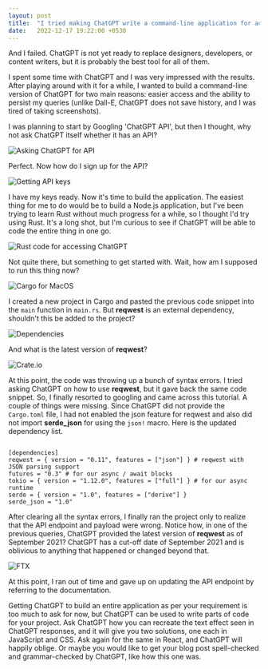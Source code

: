 ```yaml
---
layout: post
title:  "I tried making ChatGPT write a command-line application for accessing ChatGPT."
date:   2022-12-17 19:22:00 +0530
---
```


And I failed. ChatGPT is not yet ready to replace designers, developers, or content writers, but it is probably the best tool for all of them.

I spent some time with ChatGPT and I was very impressed with the results. After playing around with it for a while, I wanted to build a command-line version of ChatGPT for two main reasons: easier access and the ability to persist my queries (unlike Dall-E, ChatGPT does not save history, and I was tired of taking screenshots).

I was planning to start by Googling 'ChatGPT API', but then I thought, why not ask ChatGPT itself whether it has an API?

![Asking ChatGPT for API](/images/chatGPT1/1.chat-gpt-api.png)

Perfect. Now how do I sign up for the API?

![Getting API keys](/images/chatGPT1/2.chat-gpt-api-signup.png)

I have my keys ready. Now it's time to build the application. The easiest thing for me to do would be to build a Node.js application, but I've been trying to learn Rust without much progress for a while, so I thought I'd try using Rust. It's a long shot, but I'm curious to see if ChatGPT will be able to code the entire thing in one go.

![Rust code for accessing ChatGPT](/images/chatGPT1/3.rust-code.png)

Not quite there, but something to get started with. Wait, how am I supposed to run this thing now?

![Cargo for MacOS](/images/chatGPT1/4.cargo-mac-os.png)

I created a new project in Cargo and pasted the previous code snippet into the `main` function in `main.rs`. But **reqwest** is an external dependency, shouldn't this be added to the project?

![Dependencies](/images/chatGPT1/5.cargo-dependency.png)

And what is the latest version of **reqwest**?

![Crate.io](/images/chatGPT1/6.crates.io.png)

At this point, the code was throwing up a bunch of syntax errors. I tried asking ChatGPT on how to use **reqwest**, but it gave back the same code snippet. So, I finally resorted to googling and came across this tutorial. A couple of things were missing. Since ChatGPT did not provide the `Cargo.toml` file, I had not enabled the json feature for reqwest and also did not import **serde_json** for using the `json!` macro. Here is the updated dependency list.

````

[dependencies]
reqwest = { version = "0.11", features = ["json"] } # reqwest with JSON parsing support
futures = "0.3" # for our async / await blocks
tokio = { version = "1.12.0", features = ["full"] } # for our async runtime
serde = { version = "1.0", features = ["derive"] }
serde_json = "1.0"

````

After clearing all the syntax errors, I finally ran the project only to realize that the API endpoint and payload were wrong. Notice how, in one of the previous queries, ChatGPT provided the latest version of **reqwest** as of September 2021? ChatGPT has a cut-off date of September 2021 and is oblivious to anything that happened or changed beyond that.

![FTX](/images/chatGPT1/7.ftx.png)

At this point, I ran out of time and gave up on updating the API endpoint by referring to the documentation. 

Getting ChatGPT to build an entire application as per your requirement is too much to ask for now, but ChatGPT can be used to write parts of code for your project. Ask ChatGPT how you can recreate the text effect seen in ChatGPT responses, and it will give you two solutions, one each in JavaScript and CSS. Ask again for the same in React, and ChatGPT will happily oblige. Or maybe you would like to get your blog post spell-checked and grammar-checked by ChatGPT, like how this one was.